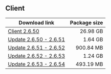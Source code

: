 ## Client

| Download link | Package size |
| ------------- | ------------:|
| [Client 2.6.50](https://autopatchhkbeta.yuanshen.com/client_app/download/beta_pc/20220328105606_6khTXQVYdsCsepVX/GenshinImpact_2.6.50_beta.zip) | 26.98 GB |
| [Update 2.6.50 - 2.6.51](https://autopatchhk.yuanshen.com/client_app/beta_update/hk4e_global/28/game_2.6.50_2.6.51_hdiff_gwS7KlQDiV2zeLJB.zip) | 1.64 GB |
| [Update 2.6.51 - 2.6.52](https://autopatchhk.yuanshen.com/client_app/beta_update/hk4e_global/28/game_2.6.51_2.6.52_hdiff_M9hEWoqlu703JCgP.zip) | 900.84 MB |
| [Update 2.6.52 - 2.6.53](https://autopatchhk.yuanshen.com/client_app/beta_update/hk4e_global/28/game_2.6.52_2.6.53_hdiff_pRnZuo3Tq4KYtWil.zip) | 1.24 GB |
| [Update 2.6.53 - 2.6.54](https://autopatchhk.yuanshen.com/client_app/beta_update/hk4e_global/28/game_2.6.53_2.6.54_hdiff_OQsXDNCzAvL0TIfo.zip) | 493.19 MB |
